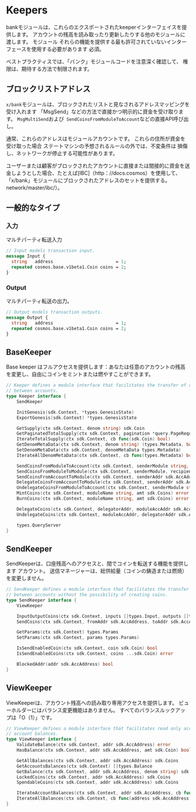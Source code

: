 # Keepers

bankモジュールは、これらのエクスポートされたkeeperインターフェイスを提供します。
アカウントの残高を読み取ったり更新したりする他のモジュールに渡します。 モジュール
それらの機能を提供する最も許可されていないインターフェースを使用する必要があります
必須。

ベストプラクティスでは、「バンク」モジュールコードを注意深く確認して、
権限は、期待する方法で制限されます。

## ブロックリストアドレス

`x/bank`モジュールは、ブロックされたリストと見なされるアドレスマッピングを受け入れます
「MsgSend」などの方法で直接かつ明示的に資金を受け取ります。
`MsgMultiSend`および` SendCoinsFromModuleToAccount`などの直接API呼び出し。

通常、これらのアドレスはモジュールアカウントです。 これらの住所が資金を受け取った場合
ステートマシンの予想されるルールの外では、不変条件は
損傷し、ネットワークが停止する可能性があります。

ユーザーまたは顧客がブロックされたアカウントに直接または間接的に資金を送金しようとした場合、たとえば[IBC]（http：//docs.cosmos）を使用して、「x/bank」モジュールにブロックされたアドレスのセットを提供する。 network/master/ibc/）。

## 一般的なタイプ

### 入力

マルチパーティ転送入力

```protobuf
// Input models transaction input.
message Input {
  string   address                        = 1;
  repeated cosmos.base.v1beta1.Coin coins = 2;
}
```

### Output

マルチパーティ転送の出力。

```protobuf
// Output models transaction outputs.
message Output {
  string   address                        = 1;
  repeated cosmos.base.v1beta1.Coin coins = 2;
}
```

## BaseKeeper

Base keeper はフルアクセスを提供します：あなたは任意のアカウントの残高を変更し、自由にコインをミントまたは燃やすことができます。

```go
// Keeper defines a module interface that facilitates the transfer of coins
// between accounts.
type Keeper interface {
    SendKeeper

    InitGenesis(sdk.Context, *types.GenesisState)
    ExportGenesis(sdk.Context) *types.GenesisState

    GetSupply(ctx sdk.Context, denom string) sdk.Coin
    GetPaginatedTotalSupply(ctx sdk.Context, pagination *query.PageRequest) (sdk.Coins, *query.PageResponse, error)
    IterateTotalSupply(ctx sdk.Context, cb func(sdk.Coin) bool)
    GetDenomMetaData(ctx sdk.Context, denom string) (types.Metadata, bool)
    SetDenomMetaData(ctx sdk.Context, denomMetaData types.Metadata)
    IterateAllDenomMetaData(ctx sdk.Context, cb func(types.Metadata) bool)

    SendCoinsFromModuleToAccount(ctx sdk.Context, senderModule string, recipientAddr sdk.AccAddress, amt sdk.Coins) error
    SendCoinsFromModuleToModule(ctx sdk.Context, senderModule, recipientModule string, amt sdk.Coins) error
    SendCoinsFromAccountToModule(ctx sdk.Context, senderAddr sdk.AccAddress, recipientModule string, amt sdk.Coins) error
    DelegateCoinsFromAccountToModule(ctx sdk.Context, senderAddr sdk.AccAddress, recipientModule string, amt sdk.Coins) error
    UndelegateCoinsFromModuleToAccount(ctx sdk.Context, senderModule string, recipientAddr sdk.AccAddress, amt sdk.Coins) error
    MintCoins(ctx sdk.Context, moduleName string, amt sdk.Coins) error
    BurnCoins(ctx sdk.Context, moduleName string, amt sdk.Coins) error

    DelegateCoins(ctx sdk.Context, delegatorAddr, moduleAccAddr sdk.AccAddress, amt sdk.Coins) error
    UndelegateCoins(ctx sdk.Context, moduleAccAddr, delegatorAddr sdk.AccAddress, amt sdk.Coins) error

    types.QueryServer
}
```

## SendKeeper

SendKeeperは、口座残高へのアクセスと、間でコインを転送する機能を提供します
アカウント。 送信マネージャーは、総供給量（コインの鋳造または燃焼）を変更しません。

```go
// SendKeeper defines a module interface that facilitates the transfer of coins
// between accounts without the possibility of creating coins.
type SendKeeper interface {
    ViewKeeper

    InputOutputCoins(ctx sdk.Context, inputs []types.Input, outputs []types.Output) error
    SendCoins(ctx sdk.Context, fromAddr sdk.AccAddress, toAddr sdk.AccAddress, amt sdk.Coins) error

    GetParams(ctx sdk.Context) types.Params
    SetParams(ctx sdk.Context, params types.Params)

    IsSendEnabledCoin(ctx sdk.Context, coin sdk.Coin) bool
    IsSendEnabledCoins(ctx sdk.Context, coins ...sdk.Coin) error

    BlockedAddr(addr sdk.AccAddress) bool
}
```

## ViewKeeper

ViewKeeperは、アカウント残高への読み取り専用アクセスを提供します。 ビューホルダーにはバランス変更機能はありません。 すべてのバランスルックアップは「O（1）」です。

```go
// ViewKeeper defines a module interface that facilitates read only access to
// account balances.
type ViewKeeper interface {
    ValidateBalance(ctx sdk.Context, addr sdk.AccAddress) error
    HasBalance(ctx sdk.Context, addr sdk.AccAddress, amt sdk.Coin) bool

    GetAllBalances(ctx sdk.Context, addr sdk.AccAddress) sdk.Coins
    GetAccountsBalances(ctx sdk.Context) []types.Balance
    GetBalance(ctx sdk.Context, addr sdk.AccAddress, denom string) sdk.Coin
    LockedCoins(ctx sdk.Context, addr sdk.AccAddress) sdk.Coins
    SpendableCoins(ctx sdk.Context, addr sdk.AccAddress) sdk.Coins

    IterateAccountBalances(ctx sdk.Context, addr sdk.AccAddress, cb func(coin sdk.Coin) (stop bool))
    IterateAllBalances(ctx sdk.Context, cb func(address sdk.AccAddress, coin sdk.Coin) (stop bool))
}
```
